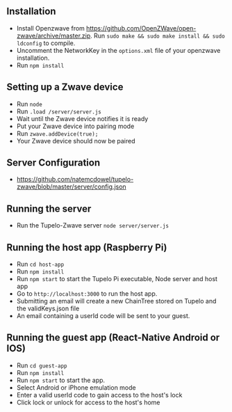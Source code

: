 ## Installation

- Install Openzwave from https://github.com/OpenZWave/open-zwave/archive/master.zip. Run `sudo make && sudo make install && sudo ldconfig` to compile.
- Uncomment the NetworkKey in the `options.xml` file of your openzwave installation.
- Run `npm install`

## Setting up a Zwave device

- Run `node`
- Run `.load /server/server.js`
- Wait until the Zwave device notifies it is ready
- Put your Zwave device into pairing mode
- Run `zwave.addDevice(true);`
- Your Zwave device should now be paired

## Server Configuration

- https://github.com/natemcdowel/tupelo-zwave/blob/master/server/config.json

## Running the server

- Run the Tupelo-Zwave server `node server/server.js`

## Running the host app (Raspberry Pi)

- Run `cd host-app`
- Run `npm install`
- Run `npm start` to start the Tupelo Pi executable, Node server and host app
- Go to `http://localhost:3000` to run the host app.
- Submitting an email will create a new ChainTree stored on Tupelo and the validKeys.json file
- An email containing a userId code will be sent to your guest.

## Running the guest app (React-Native Android or IOS)

- Run `cd guest-app`
- Run `npm install`
- Run `npm start` to start the app.
- Select Android or iPhone emulation mode
- Enter a valid userId code to gain access to the host's lock
- Click lock or unlock for access to the host's home

